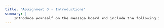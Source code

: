 ```yaml
---
title: 'Assignment 0 - Introductions'
summary: |
    Introduce yourself on the message board and include the following information: current work position/company, any research interests (and/or areas of specialization), what you want to get out of this class, your experience with software and hardware, the kinds of classes you have taken so far in PMP, and anything else you would like to share. Also include how comfortable are you programming and what is your preferred programming language(s).
---
```

